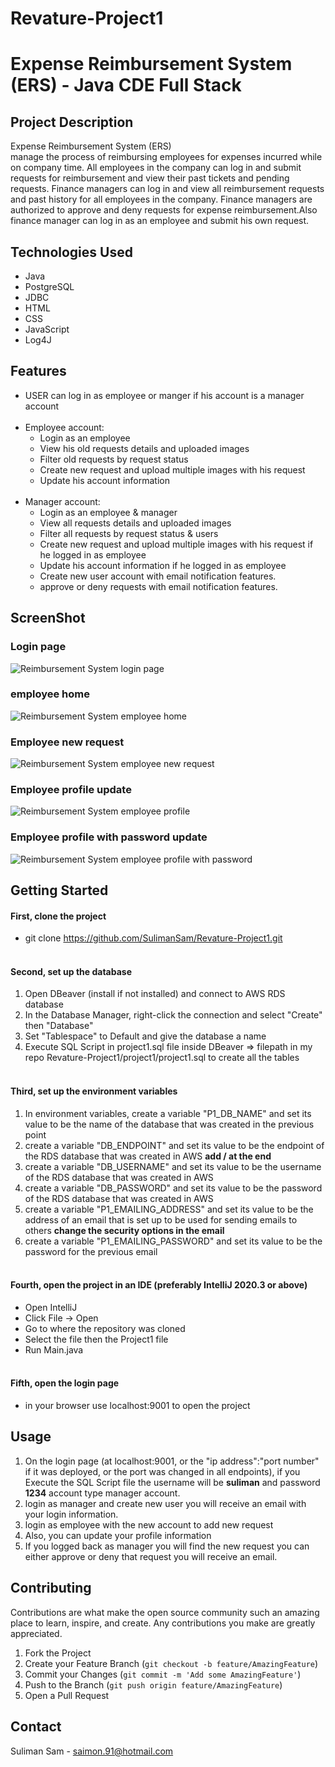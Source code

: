 # Revature-Project1
# Expense Reimbursement System (ERS) - Java CDE Full Stack

## Project Description
Expense Reimbursement System (ERS)<br> manage the process of reimbursing
employees for expenses incurred while on company time. All employees in the
company can log in and submit requests for reimbursement and view their past tickets
and pending requests. Finance managers can log in and view all reimbursement
requests and past history for all employees in the company. Finance managers are
authorized to approve and deny requests for expense reimbursement.Also finance manager can log in as an employee and
submit his own request.
## Technologies Used
- Java
- PostgreSQL
- JDBC
- HTML
- CSS
- JavaScript
- Log4J

## Features

- USER can log in as employee or manger if his account is a manager account
  <br><br>
- Employee account:
  - Login as an employee
  - View his old requests details and uploaded images
  - Filter old requests by request status
  - Create new request and upload multiple images with his request
  - Update his account information
    <br><br>
- Manager account:
    - Login as an employee & manager
    - View all requests details and uploaded images
    - Filter all requests by request status & users 
    - Create new request and upload multiple images with his request if he logged in as employee 
    - Update his account information if he logged in as employee
    - Create new user account with email notification features.
    - approve or deny requests with email notification features.
  
## ScreenShot 

### Login page

![Reimbursement System login page](https://user-images.githubusercontent.com/12229049/115836334-f98f9000-a3dc-11eb-9991-f08d003e0ef5.JPG?raw=true)

### employee home

![Reimbursement System employee home](https://user-images.githubusercontent.com/12229049/115836664-5ee38100-a3dd-11eb-981a-3e4e534e27bf.JPG?raw=true)

### Employee new request

![Reimbursement System employee new request](https://user-images.githubusercontent.com/12229049/115836816-8cc8c580-a3dd-11eb-8bbf-732fe6c5dbdf.JPG?raw=true)

### Employee profile update

![Reimbursement System employee profile](https://user-images.githubusercontent.com/12229049/115836965-b2ee6580-a3dd-11eb-970c-9301bb034549.JPG?raw=true)

### Employee profile with password update

![Reimbursement System employee profile with password](https://user-images.githubusercontent.com/12229049/115837295-095ba400-a3de-11eb-9c98-e8ce2c08c45d.JPG?raw=true)

## Getting Started
#### First, clone the project
- git clone https://github.com/SulimanSam/Revature-Project1.git
<br><br>
#### Second, set up the database
1. Open DBeaver (install if not installed) and connect to AWS RDS database
2. In the Database Manager, right-click the connection and select "Create" then "Database"
3. Set "Tablespace" to Default and give the database a name
4. Execute SQL Script in project1.sql file inside DBeaver => filepath in my repo Revature-Project1/project1/project1.sql to create all the tables
<br><br>
#### Third, set up the environment variables
1. In environment variables, create a variable "P1_DB_NAME" and set its value to be the name of the database that was created in the previous point
2. create a variable "DB_ENDPOINT" and set its value to be the endpoint of the RDS database that was created in AWS **add / at the end**
3. create a variable "DB_USERNAME" and set its value to be the username of the RDS database that was created in AWS
4. create a variable "DB_PASSWORD" and set its value to be the password of the RDS database that was created in AWS
5. create a variable "P1_EMAILING_ADDRESS" and set its value to be the address of an email that is set up to be used for sending emails to others **change the security options in the email** 
6. create a variable "P1_EMAILING_PASSWORD" and set its value to be the password for the previous email
<br><br>
#### Fourth, open the project in an IDE (preferably IntelliJ 2020.3 or above)
- Open IntelliJ
- Click File -> Open
- Go to where the repository was cloned
- Select the file then the Project1 file
- Run Main.java 
<br><br>

#### Fifth, open the login page
- in your browser use localhost:9001 to open the project

## Usage
1. On the login page (at localhost:9001, or the "ip address":"port number" if it was deployed, or the port was changed in all endpoints), if you Execute the SQL Script file the username will be **suliman** and password **1234** account type manager account.
2. login as manager and create new user you will receive an email with your login information.
3. login as employee with the new account to add new request 
4. Also, you can update your profile information 
5. If you logged back as manager you will find the new request you can either approve or deny that request you will receive an email.

## Contributing
Contributions are what make the open source community such an amazing place to learn, inspire, and create. Any contributions you make are greatly appreciated.

1. Fork the Project
2. Create your Feature Branch (```git checkout -b feature/AmazingFeature```)
3. Commit your Changes (```git commit -m 'Add some AmazingFeature'```)
4. Push to the Branch (```git push origin feature/AmazingFeature```)
5. Open a Pull Request

## Contact
Suliman Sam - saimon.91@hotmail.com

